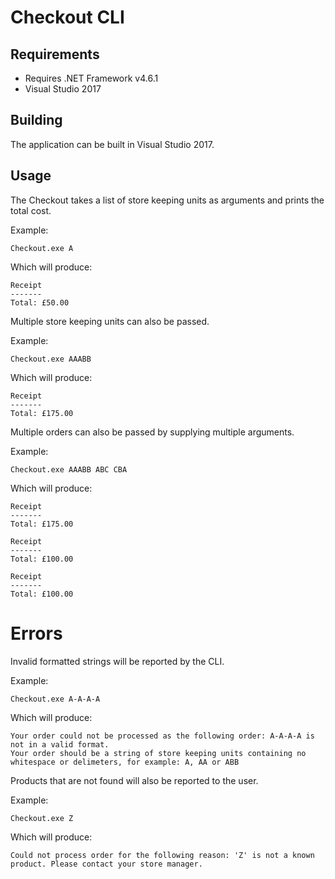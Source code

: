 # Checkout CLI

## Requirements

* Requires .NET Framework v4.6.1
* Visual Studio 2017

## Building
The application can be built in Visual Studio 2017.

## Usage

The Checkout takes a list of store keeping units as arguments and prints the total cost.

Example:

```
Checkout.exe A
```

Which will produce:

```
Receipt
-------
Total: £50.00
```

Multiple store keeping units can also be passed.

Example:

```
Checkout.exe AAABB
```

Which will produce:

```
Receipt
-------
Total: £175.00
```

Multiple orders can also be passed by supplying multiple arguments.

Example:

```
Checkout.exe AAABB ABC CBA
```

Which will produce:

```
Receipt
-------
Total: £175.00

Receipt
-------
Total: £100.00

Receipt
-------
Total: £100.00
```

# Errors
Invalid formatted strings will be reported by the CLI.

Example:
```
Checkout.exe A-A-A-A
```
Which will produce:

```
Your order could not be processed as the following order: A-A-A-A is not in a valid format.
Your order should be a string of store keeping units containing no whitespace or delimeters, for example: A, AA or ABB
```

Products that are not found will also be reported to the user.

Example:

```
Checkout.exe Z
```

Which will produce:
```
Could not process order for the following reason: 'Z' is not a known product. Please contact your store manager.
```